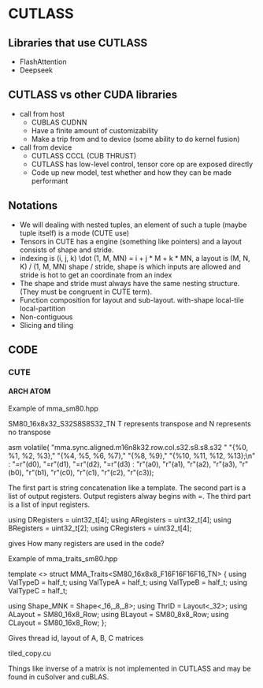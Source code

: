 # CUTLASS
## Libraries that use CUTLASS
+ FlashAttention
+ Deepseek
## CUTLASS vs other CUDA libraries
+ call from host
  - CUBLAS CUDNN
  - Have a finite amount of customizability
  - Make a trip from and to device (some ability to do kernel fusion)
+ call from device
  - CUTLASS CCCL (CUB THRUST)
  - CUTLASS has low-level control, tensor core op are exposed directly
  - Code up new model, test whether and how they can be made performant

## Notations
+ We will dealing with nested tuples, an element of such a tuple (maybe tuple itself) is a mode (CUTE use)
+ Tensors in CUTE has a engine (something like pointers) and a layout consists of shape and stride.
+ indexing is (i, j, k) \dot (1, M, MN) = i + j * M + k * MN, a layout is (M, N, K) / (1, M, MN) shape / stride, shape is which inputs are allowed and stride is hot to get an coordinate from an index
+ The shape and stride must always have the same nesting structure. (They must be congruent in CUTE term).
+ Function composition for layout and sub-layout. with-shape local-tile local-partition 
+ Non-contiguous
+ Slicing and tiling

## CODE
### CUTE
#### ARCH ATOM
Example of mma_sm80.hpp

SM80_16x8x32_S32S8S8S32_TN
T represents transpose and N represents no transpose

asm volatile(
      "mma.sync.aligned.m16n8k32.row.col.s32.s8.s8.s32 "
      "{%0,  %1,  %2,  %3},"
      "{%4,  %5,  %6,  %7},"
      "{%8,  %9},"
      "{%10, %11, %12, %13};\n"
      : "=r"(d0), "=r"(d1), "=r"(d2), "=r"(d3)
      :  "r"(a0),  "r"(a1),  "r"(a2),  "r"(a3),
         "r"(b0),  "r"(b1),
         "r"(c0),  "r"(c1),  "r"(c2),  "r"(c3));

The first part is string concatenation like a template. The second part is a list of output registers. Output registers alway begins with =.
The third part is a list of input registers.

using DRegisters = uint32_t[4];
  using ARegisters = uint32_t[4];
  using BRegisters = uint32_t[2];
  using CRegisters = uint32_t[4];

gives How many registers are used in the code?

Example of mma_traits_sm80.hpp

template <>
struct MMA_Traits<SM80_16x8x8_F16F16F16F16_TN>
{
  using ValTypeD = half_t;
  using ValTypeA = half_t;
  using ValTypeB = half_t;
  using ValTypeC = half_t;

  using Shape_MNK = Shape<_16,_8,_8>;
  using ThrID   = Layout<_32>;
  using ALayout = SM80_16x8_Row;
  using BLayout = SM80_8x8_Row;
  using CLayout = SM80_16x8_Row;
};

Gives thread id, layout of A, B, C matrices

tiled_copy.cu

Things like inverse of a matrix is not implemented in CUTLASS and may be found in cuSolver and cuBLAS.

